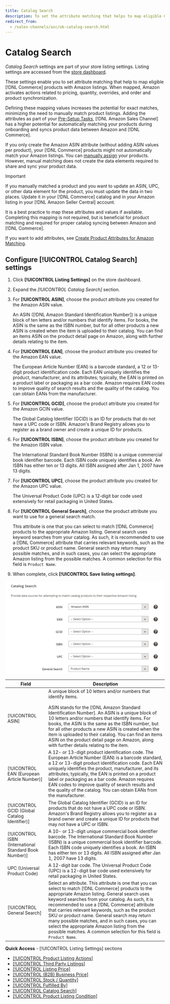```yaml
---
title: Catalog Search
description: To set the attribute matching that helps to map eligible Commerce catalog products with Amazon listings, update the Catalog Search settings.
redirect_from:
  - /sales-channels/asc/ob-catalog-search.html
---
```


# Catalog Search

_Catalog Search_ settings are part of your store listing settings. Listing settings are accessed from the [store dashboard](./amazon-store-dashboard.md).

These settings enable you to set attribute matching that help to map eligible [!DNL Commerce] products with Amazon listings. When mapped, Amazon activates actions related to pricing, quantity, overrides, and order and product synchronization.

Defining these mapping values increases the potential for exact matches, minimizing the need to manually match product listings. Adding the attributes as part of your [Pre-Setup Tasks](./amazon-pre-setup-tasks.md), [!DNL Amazon Sales Channel] has a higher potential for automatically matching your products during onboarding and syncs product data between Amazon and [!DNL Commerce].

If you only create the Amazon ASIN attribute (without adding ASIN values per product), your [!DNL Commerce] products might not automatically match your Amazon listings. You can [manually assign](./creating-assigning-catalog-products.md) your products. However, manual matching does not create the data elements required to share and sync your product data.

>[!IMPORTANT]
>
>If you manually matched a product and you want to update an ASIN, UPC, or other data element for the product, you must update the data in two places. Update it in your [!DNL Commerce] catalog and in your Amazon listing in your [!DNL Amazon Seller Central] account.

It is a best practice to map these attributes and values if available. Completing this mapping is not required, but is beneficial for product matching and required for proper catalog syncing between Amazon and [!DNL Commerce].

If you want to add attributes, see [Create Product Attributes for Amazon Matching](./ob-creating-magento-attributes.md).

## Configure [!UICONTROL Catalog Search] settings

1. Click **[!UICONTROL Listing Settings]** on the store dashboard.

1. Expand the _[!UICONTROL Catalog Search]_ section.

1. For **[!UICONTROL ASIN]**, choose the product attribute you created for the Amazon ASIN value.

   An ASIN ([!DNL Amazon Standard Identification Number]) is a unique block of ten letters and/or numbers that identify items. For books, the ASIN is the same as the ISBN number, but for all other products a new ASIN is created when the item is uploaded to their catalog. You can find an items ASIN on the product detail page on Amazon, along with further details relating to the item.

1. For **[!UICONTROL EAN]**, choose the product attribute you created for the Amazon EAN value.

   The European Article Number (EAN) is a barcode standard, a 12 or 13-digit product identification code. Each EAN uniquely identifies the product, manufacturer, and its attributes; typically, the EAN is printed on a product label or packaging as a bar code. Amazon requires EAN codes to improve quality of search results and the quality of the catalog. You can obtain EANs from the manufacturer.

1. For **[!UICONTROL GCID]**, choose the product attribute you created for the Amazon GCIN value.

   The Global Catalog Identifier (GCID) is an ID for products that do not have a UPC code or ISBN. Amazon's Brand Registry allows you to register as a brand owner and create a unique ID for products.

1. For **[!UICONTROL ISBN]**, choose the product attribute you created for the Amazon ISBN value.

   The International Standard Book Number (ISBN) is a unique commercial book identifier barcode. Each ISBN code uniquely identifies a book. An ISBN has either ten or 13 digits. All ISBN assigned after Jan 1, 2007 have 13 digits.

1. For **[!UICONTROL UPC]**, choose the product attribute you created for the Amazon UPC value.

   The Universal Product Code (UPC) is a 12-digit bar code used extensively for retail packaging in United States.

1. For **[!UICONTROL General Search]**, choose the product attribute you want to use for a general search match.

   This attribute is one that you can select to match [!DNL Commerce] products to the appropriate Amazon listing. General search uses keyword searches from your catalog. As such, it is recommended to use a [!DNL Commerce] attribute that carries relevant keywords, such as the product SKU or product name. General search may return many possible matches, and in such cases, you can select the appropriate Amazon listing from the possible matches. A common selection for this field is `Product Name`.

1. When complete, click **[!UICONTROL Save listing settings]**.

![Catalog Search](assets/amazon-catalog-search.png)

|Field|Description|
|--- |--- |
|[!UICONTROL ASIN]|A unique block of 10 letters and/or numbers that identify items.<br><br>ASIN stands for the [!DNL Amazon Standard Identification Number]. An ASIN is a unique block of 10 letters and/or numbers that identify items. For books, the ASIN is the same as the ISBN number, but for all other products a new ASIN is created when the item is uploaded to their catalog. You can find an items ASIN on the product detail page on Amazon, along with further details relating to the item. |
|[!UICONTROL EAN (European Article Number)]|A 12- or 13-digit product identification code. The European Article Number (EAN) is a barcode standard, a 12 or 13-digit product identification code. Each EAN uniquely identifies the product, manufacturer, and its attributes; typically, the EAN is printed on a product label or packaging as a bar code. Amazon requires EAN codes to improve quality of search results and the quality of the catalog. You can obtain EANs from the manufacturer. |
|[!UICONTROL GCID (Global Catalog Identifier)]|The Global Catalog Identifier (GCID) is an ID for products that do not have a UPC code or ISBN. Amazon's Brand Registry allows you to register as a brand owner and create a unique ID for products that may not have a UPC or ISBN. |
|[!UICONTROL ISBN (International Standard Book Number)]|A 10- or 13-digit unique commercial book identifier barcode. The International Standard Book Number (ISBN) is a unique commercial book identifier barcode. Each ISBN code uniquely identifies a book. An ISBN has either ten or 13 digits. All ISBN assigned after Jan 1, 2007 have 13 digits. |
|UPC (Universal Product Code)|A 12-digit bar code. The Universal Product Code (UPC) is a 12-digit bar code used extensively for retail packaging in United States. |
|[!UICONTROL General Search]|Select an attribute. This attribute is one that you can select to match [!DNL Commerce] products to the appropriate Amazon listing. General search uses keyword searches from your catalog. As such, it is recommended to use a [!DNL Commerce] attribute that carries relevant keywords, such as the product SKU or product name. General search may return many possible matches, and in such cases, you can select the appropriate Amazon listing from the possible matches. A common selection for this field is `Product Name`.|

**Quick Access** - [!UICONTROL Listing Settings] sections

- [[!UICONTROL Product Listing Actions]](./product-listing-actions.md)
- [[!UICONTROL Third Party Listings]](./third-party-listing-settings.md)
- [[!UICONTROL Listing Price]](./listing-price.md)
- [[!UICONTROL (B2B) Business Price]](./business-pricing.md)
- [[!UICONTROL Stock / Quantity]](./stock-quantity.md)
- [[!UICONTROL Fulfilled By]](./fulfilled-by.md)
- [[!UICONTROL Catalog Search]](./catalog-search.md)
- [[!UICONTROL Product Listing Condition]](./product-listing-condition.md)
